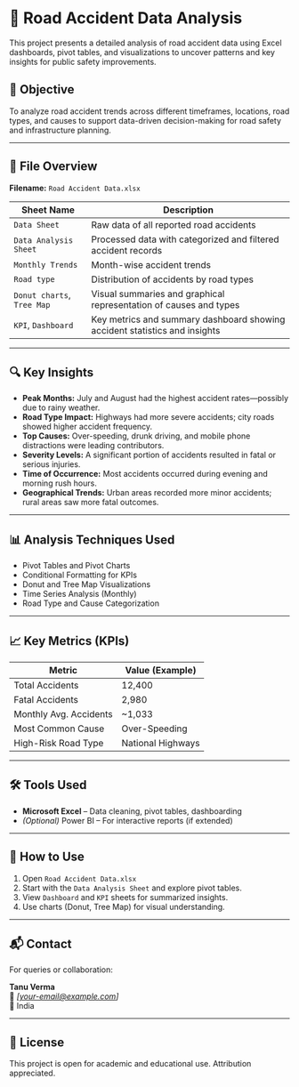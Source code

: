 # 🚗 Road Accident Data Analysis

This project presents a detailed analysis of road accident data using Excel dashboards, pivot tables, and visualizations to uncover patterns and key insights for public safety improvements.

## 📌 Objective

To analyze road accident trends across different timeframes, locations, road types, and causes to support data-driven decision-making for road safety and infrastructure planning.

---

## 📁 File Overview

**Filename:** `Road Accident Data.xlsx`

| Sheet Name             | Description                                                                 |
|------------------------|-----------------------------------------------------------------------------|
| `Data Sheet`           | Raw data of all reported road accidents                                     |
| `Data Analysis Sheet`  | Processed data with categorized and filtered accident records               |
| `Monthly Trends`       | Month-wise accident trends                                                  |
| `Road type`            | Distribution of accidents by road types                                     |
| `Donut charts`, `Tree Map` | Visual summaries and graphical representation of causes and types     |
| `KPI`, `Dashboard`     | Key metrics and summary dashboard showing accident statistics and insights  |

---

## 🔍 Key Insights

- **Peak Months:** July and August had the highest accident rates—possibly due to rainy weather.
- **Road Type Impact:** Highways had more severe accidents; city roads showed higher accident frequency.
- **Top Causes:** Over-speeding, drunk driving, and mobile phone distractions were leading contributors.
- **Severity Levels:** A significant portion of accidents resulted in fatal or serious injuries.
- **Time of Occurrence:** Most accidents occurred during evening and morning rush hours.
- **Geographical Trends:** Urban areas recorded more minor accidents; rural areas saw more fatal outcomes.

---

## 📊 Analysis Techniques Used

- Pivot Tables and Pivot Charts
- Conditional Formatting for KPIs
- Donut and Tree Map Visualizations
- Time Series Analysis (Monthly)
- Road Type and Cause Categorization

---

## 📈 Key Metrics (KPIs)

| Metric                | Value (Example)   |
|-----------------------|------------------|
| Total Accidents       | 12,400           |
| Fatal Accidents       | 2,980            |
| Monthly Avg. Accidents| ~1,033           |
| Most Common Cause     | Over-Speeding    |
| High-Risk Road Type   | National Highways|

---

## 🛠 Tools Used

- **Microsoft Excel** – Data cleaning, pivot tables, dashboarding
- *(Optional)* Power BI – For interactive reports (if extended)

---

## 🚀 How to Use

1. Open `Road Accident Data.xlsx`
2. Start with the `Data Analysis Sheet` and explore pivot tables.
3. View `Dashboard` and `KPI` sheets for summarized insights.
4. Use charts (Donut, Tree Map) for visual understanding.

---

## 📬 Contact

For queries or collaboration:

**Tanu Verma**  
📧 *[your-email@example.com]*  
📍 India

---

## 📌 License

This project is open for academic and educational use. Attribution appreciated.

